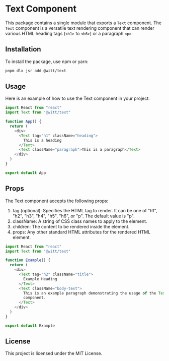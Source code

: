 # Text Component

This package contains a single module that exports a `Text` component. The `Text` component is a versatile text rendering component that can render various HTML heading tags (`<h1>` to `<h6>`) or a paragraph `<p>`.

## Installation

To install the package, use npm or yarn:

```sh
pnpm dlx jsr add @witt/text
```

## Usage

Here is an example of how to use the Text component in your project:

```js
import React from "react"
import Text from "@witt/text"

function App() {
  return (
    <div>
      <Text tag="h1" className="heading">
        This is a heading
      </Text>
      <Text className="paragraph">This is a paragraph</Text>
    </div>
  )
}

export default App
```

## Props

The Text component accepts the following props:

1. tag (optional): Specifies the HTML tag to render. It can be one of "h1", "h2", "h3", "h4", "h5", "h6", or "p". The default value is "p".
2. className: A string of CSS class names to apply to the element.
3. children: The content to be rendered inside the element.
4. props: Any other standard HTML attributes for the rendered HTML element.

```js
import React from "react"
import Text from "@witt/text"

function Example() {
  return (
    <div>
      <Text tag="h2" className="title">
        Example Heading
      </Text>
      <Text className="body-text">
        This is an example paragraph demonstrating the usage of the Text
        component.
      </Text>
    </div>
  )
}

export default Example
```

## License

This project is licensed under the MIT License.
